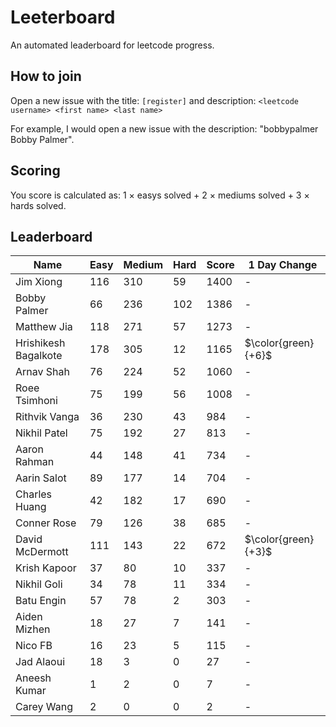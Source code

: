 # Leeterboard

An automated leaderboard for leetcode progress.

## How to join

Open a new issue with the title: `[register]` and description:
`<leetcode username> <first name> <last name>`

For example, I would open a new issue with the description: "bobbypalmer Bobby Palmer".

## Scoring

You score is calculated as:
1 $\times$ easys solved + 2 $\times$ mediums solved + 3 $\times$ hards solved.

## Leaderboard
| Name | Easy | Medium | Hard | Score | 1 Day Change |
| --- | --- | --- | --- | --- | --- |
| Jim Xiong | 116 | 310 | 59 | 1400 | - |
| Bobby Palmer | 66 | 236 | 102 | 1386 | - |
| Matthew Jia | 118 | 271 | 57 | 1273 | - |
| Hrishikesh Bagalkote | 178 | 305 | 12 | 1165 | $\color{green}{+6}$ |
| Arnav Shah | 76 | 224 | 52 | 1060 | - |
| Roee Tsimhoni | 75 | 199 | 56 | 1008 | - |
| Rithvik Vanga | 36 | 230 | 43 | 984 | - |
| Nikhil Patel | 75 | 192 | 27 | 813 | - |
| Aaron Rahman | 44 | 148 | 41 | 734 | - |
| Aarin Salot | 89 | 177 | 14 | 704 | - |
| Charles Huang | 42 | 182 | 17 | 690 | - |
| Conner Rose | 79 | 126 | 38 | 685 | - |
| David McDermott | 111 | 143 | 22 | 672 | $\color{green}{+3}$ |
| Krish Kapoor | 37 | 80 | 10 | 337 | - |
| Nikhil Goli | 34 | 78 | 11 | 334 | - |
| Batu Engin | 57 | 78 | 2 | 303 | - |
| Aiden Mizhen | 18 | 27 | 7 | 141 | - |
| Nico FB | 16 | 23 | 5 | 115 | - |
| Jad Alaoui | 18 | 3 | 0 | 27 | - |
| Aneesh Kumar | 1 | 2 | 0 | 7 | - |
| Carey Wang | 2 | 0 | 0 | 2 | - |
